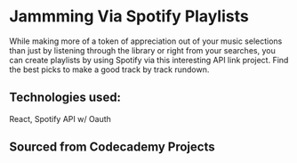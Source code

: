 # Jammming Via Spotify Playlists
While making more of a token of appreciation out of your music selections than just by listening through the library or right from your searches, you can create playlists by using Spotify via this interesting API link project. Find the best picks to make a good track by track rundown.

## Technologies used:
React, Spotify API w/ Oauth

## Sourced from Codecademy Projects